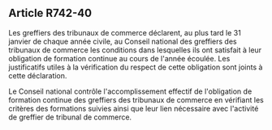 Article R742-40
----
Les greffiers des tribunaux de commerce déclarent, au plus tard le 31 janvier de
chaque année civile, au Conseil national des greffiers des tribunaux de commerce
les conditions dans lesquelles ils ont satisfait à leur obligation de formation
continue au cours de l'année écoulée. Les justificatifs utiles à la vérification
du respect de cette obligation sont joints à cette déclaration.

Le Conseil national contrôle l'accomplissement effectif de l'obligation de
formation continue des greffiers des tribunaux de commerce en vérifiant les
critères des formations suivies ainsi que leur lien nécessaire avec l'activité
de greffier de tribunal de commerce.
